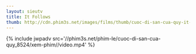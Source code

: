 ```yaml
---
layout: sieutv
title: It Follows
thumb: http://cdn.phim3s.net/images/films/thumb/cuoc-di-san-cua-quy-it-follows-2015.jpg
---
```

{% include jwpadv src='//phim3s.net/phim-le/cuoc-di-san-cua-quy_8524/xem-phim//video.mp4' %}
